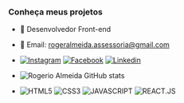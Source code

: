 ### Conheça meus projetos

- 🔭 Desenvolvedor Front-end
- 🌱 Email: rogeralmeida.assessoria@gmail.com
- [![Instagram](https://img.shields.io/badge/Instagram-E4405F?style=for-the-badge&logo=instagram&logoColor=white)](https://www.instagram.com/) [![Facebook](https://img.shields.io/badge/Facebook-1877F2?style=for-the-badge&logo=facebook&logoColor=white)](https://web.facebook.com/roger.almeidaprogramdor/)
[![Linkedin](https://img.shields.io/badge/LinkedIn-0077B5?style=for-the-badge&logo=linkedin&logoColor=white)](https://www.linkedin.com/in/rogerio-tech/)

- ![Rogerio Almeida GitHub stats](https://github-readme-stats.vercel.app/api?username=Dev-Rogerio&show_icons=true&theme=radical)


<div style="display:inline_block><br/>
<img algin="center" alt="html" src="https://img.shields.io/badge/HTML-239120?style=for-the-badge&logo=html5&logoColor=white" /></div>


- ![HTML5](https://img.shields.io/badge/HTML5-E34F26?style=for-the-badge&logo=html5&logoColor=white)
![CSS3](https://img.shields.io/badge/CSS3-1572B6?style=for-the-badge&logo=css3&logoColor=white)
![JAVASCRIPT](https://img.shields.io/badge/JavaScript-F7DF1E?style=for-the-badge&logo=javascript&logoColor=black)
![REACT.JS](https://img.shields.io/badge/React-20232A?style=for-the-badge&logo=react&logoColor=61DAFB)




